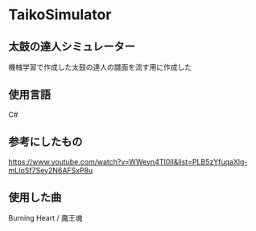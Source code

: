 # TaikoSimulator

## 太鼓の達人シミュレーター
機械学習で作成した太鼓の達人の譜面を流す用に作成した


## 使用言語
C#
## 参考にしたもの
https://www.youtube.com/watch?v=WWeyn4TI0lI&list=PLB5zYfuqaXlg-mLIoSf7Sey2N6AFSxP8u
## 使用した曲
Burning Heart / 魔王魂
